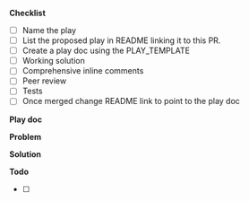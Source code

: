 **Checklist**
- [ ] Name the play <!-- It should be an instruction e.g. "Cache public resources aggressively", not "Caching of public resources"   -->
- [ ] List the proposed play in README linking it to this PR.
- [ ] Create a play doc using the PLAY_TEMPLATE
- [ ] Working solution <!-- Consider whether the solution should be part of the playbook boilerplate or if it would be better packaged into it's own module (in which case you just need to document how to consume it) -->
- [ ] Comprehensive inline comments
- [ ] Peer review
- [ ] Tests
- [ ] Once merged change README link to point to the play doc

**Play doc**
<!-- Link to play doc in this branch -->

**Problem**
<!--
[Copy from corresponding issue if one exists]
Explore the problem space.
What issue are you trying to solve?
What impact is the problem having on users or developers?
-->

**Solution**
<!-- A brief summary of the solution -->

**Todo**
<!-- Your own development todo list -->
- [ ]
